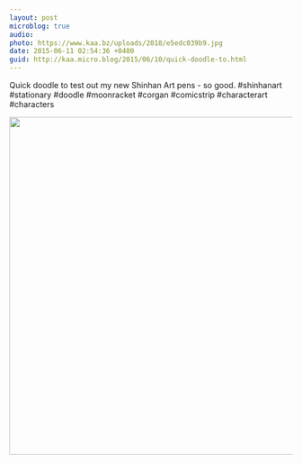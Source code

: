 ```yaml
---
layout: post
microblog: true
audio: 
photo: https://www.kaa.bz/uploads/2018/e5edc039b9.jpg
date: 2015-06-11 02:54:36 +0400
guid: http://kaa.micro.blog/2015/06/10/quick-doodle-to.html
---
```

Quick doodle to test out my new Shinhan Art pens - so good. #shinhanart #stationary #doodle #moonracket #corgan #comicstrip #characterart #characters

<img src="https://www.kaa.bz/uploads/2018/e5edc039b9.jpg" width="600" height="600" />
